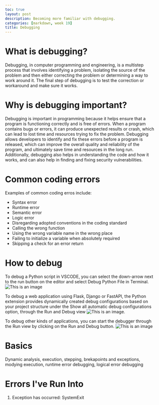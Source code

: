 ```yaml
---
toc: true
layout: post
description: Becoming more familiar with debugging.
categories: [markdown, week 19]
title: Debugging
---
```

# What is debugging?
Debugging, in computer programming and engineering, is a multistep process that involves identifying a problem, isolating the source of the problem and then either correcting the problem or determining a way to work around it. The final step of debugging is to test the correction or workaround and make sure it works.

# Why is debugging important?
Debugging is important in programming because it helps ensure that a program is functioning correctly and is free of errors. When a program contains bugs or errors, it can produce unexpected results or crash, which can lead to lost time and resources trying to fix the problem. Debugging allows developers to identify and fix these errors before a program is released, which can improve the overall quality and reliability of the program, and ultimately save time and resources in the long run. Additionally, debugging also helps in understanding the code and how it works, and can also help in finding and fixing security vulnerabilities.

# Common coding errors
Examples of common coding erros include:
- Syntax error
- Runtime error
- Semantic error
- Logic error
- Disregarding adopted conventions in the coding standard
- Calling the wrong function
- Using the wrong variable name in the wrong place
- Failing to initialize a variable when absolutely required
- Skipping a check for an error return

# How to debug
To debug a Python script in VSCODE, you can select the down-arrow next to the run button on the editor and select Debug Python File in Terminal.
![This is an image](https://code.visualstudio.com/assets/docs/python/debugging/debug-button-editor.png)

To debug a web application using Flask, Django or FastAPI, the Python extension provides dynamically created debug configurations based on your project structure under the Show all automatic debug configurations option, through the Run and Debug view
![This is an image](https://code.visualstudio.com/assets/docs/python/debugging/debug-auto-config.png).

To debug other kinds of applications, you can start the debugger through the Run view by clicking on the Run and Debug button.
![This is an image](https://code.visualstudio.com/assets/docs/python/debugging/debug-run.png)

# Basics
Dynamic analysis, execution, stepping, brekapoints and exceptions, modying execution, runtime error debugging, logical error debugging

# Errors I've Run Into
1. Exception has occurred: SystemExit
